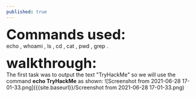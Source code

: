 ```yaml
---
published: true
---
```

<span style=" font-size:37px;"> **Commands used:** </span><br/>
 echo , whoami , ls , cd , cat , pwd , grep .
 
 <span style=" font-size:37px;"> **walkthrough:**</span><br/>
 The first task was to output the text "TryHackMe" so we will use the command **echo TryHackMe** as shown:
 ![Screenshot from 2021-06-28 17-01-33.png]({{site.baseurl}}/Screenshot from 2021-06-28 17-01-33.png)

